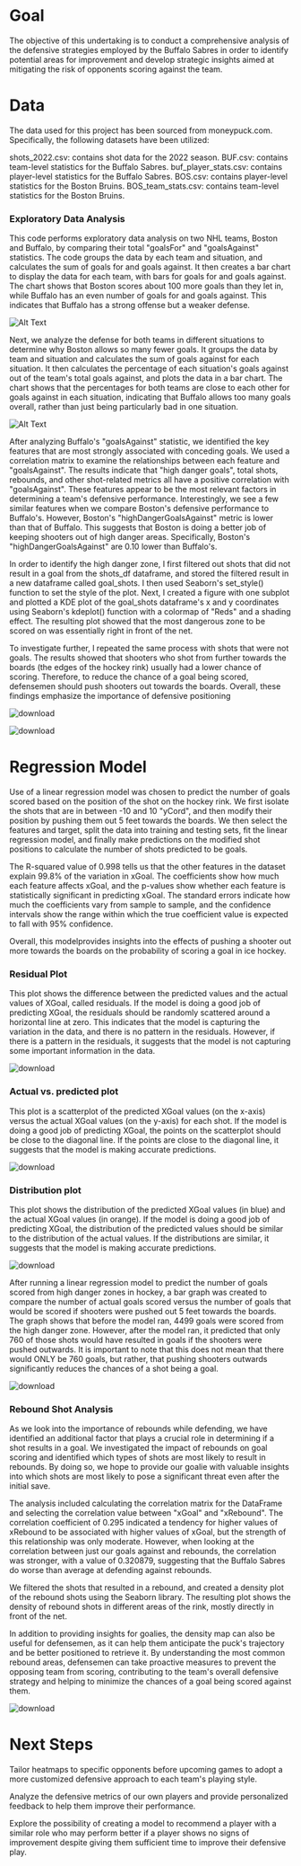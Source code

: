 # Goal

The objective of this undertaking is to conduct a comprehensive analysis of the defensive strategies employed by the Buffalo Sabres in order to identify potential areas for improvement and develop strategic insights aimed at mitigating the risk of opponents scoring against the team.


# Data

The data used for this project has been sourced from moneypuck.com. Specifically, the following datasets have been utilized:

shots_2022.csv: contains shot data for the 2022 season.
BUF.csv: contains team-level statistics for the Buffalo Sabres.
buf_player_stats.csv: contains player-level statistics for the Buffalo Sabres.
BOS.csv: contains player-level statistics for the Boston Bruins.
BOS_team_stats.csv: contains team-level statistics for the Boston Bruins.


### Exploratory Data Analysis

This code performs exploratory data analysis on two NHL teams, Boston and Buffalo, by comparing their total "goalsFor" and "goalsAgainst" statistics. The code groups the data by each team and situation, and calculates the sum of goals for and goals against. It then creates a bar chart to display the data for each team, with bars for goals for and goals against. The chart shows that Boston scores about 100 more goals than they let in, while Buffalo has an even number of goals for and goals against. This indicates that Buffalo has a strong offense but a weaker defense.


  ![Alt Text](https://user-images.githubusercontent.com/87345982/230147215-10c30186-fd99-4832-9940-0ee881d52e98.png)
  
  
  Next, we analyze the defense for both teams in different situations to determine why Boston allows so many fewer goals. It groups the data by team and situation and calculates the sum of goals against for each situation. It then calculates the percentage of each situation's goals against out of the team's total goals against, and plots the data in a bar chart. The chart shows that the percentages for both teams are close to each other for goals against in each situation, indicating that Buffalo allows too many goals overall, rather than just being particularly bad in one situation.


![Alt Text](https://user-images.githubusercontent.com/87345982/230147696-99942c38-2846-4205-894b-901a4c62f339.png)


After analyzing Buffalo's "goalsAgainst" statistic, we identified the key features that are most strongly associated with conceding goals. We used a correlation matrix to examine the relationships between each feature and "goalsAgainst". The results indicate that "high danger goals", total shots, rebounds, and other shot-related metrics all have a positive correlation with "goalsAgainst". These features appear to be the most relevant factors in determining a team's defensive performance. Interestingly, we see a few similar features when we compare Boston's defensive performance to Buffalo's. However, Boston's "highDangerGoalsAgainst" metric is lower than that of Buffalo. This suggests that Boston is doing a better job of keeping shooters out of high danger areas. Specifically, Boston's "highDangerGoalsAgainst" are 0.10 lower than Buffalo's.


In order to identify the high danger zone, I first filtered out shots that did not result in a goal from the shots_df dataframe, and stored the filtered result in a new dataframe called goal_shots. I then used Seaborn's set_style() function to set the style of the plot. Next, I created a figure with one subplot and plotted a KDE plot of the goal_shots dataframe's x and y coordinates using Seaborn's kdeplot() function with a colormap of "Reds" and a shading effect. The resulting plot showed that the most dangerous zone to be scored on was essentially right in front of the net.

To investigate further, I repeated the same process with shots that were not goals. The results showed that shooters who shot from further towards the boards (the edges of the hockey rink) usually had a lower chance of scoring. Therefore, to reduce the chance of a goal being scored, defensemen should push shooters out towards the boards. Overall, these findings emphasize the importance of defensive positioning

![download](https://user-images.githubusercontent.com/87345982/230175582-b5b76a89-fa3d-440e-9aba-c25282a670e1.png)


![download](https://user-images.githubusercontent.com/87345982/230175600-8eb39b1e-ab53-477d-8c54-60af3da6145a.png)


# Regression Model

 Use of a linear regression model was chosen to predict the number of goals scored based on the position of the shot on the hockey rink. We first isolate the shots that are in between -10 and 10 "yCord", and then modify their position by pushing them out 5 feet towards the boards. We then select the features and target, split the data into training and testing sets, fit the linear regression model, and finally make predictions on the modified shot positions to calculate the number of shots predicted to be goals.

The R-squared value of 0.998 tells us that the other features in the dataset explain 99.8% of the variation in xGoal. The coefficients show how much each feature affects xGoal, and the p-values show whether each feature is statistically significant in predicting xGoal. The standard errors indicate how much the coefficients vary from sample to sample, and the confidence intervals show the range within which the true coefficient value is expected to fall with 95% confidence.

Overall, this modelprovides insights into the effects of pushing a shooter out more towards the boards on the probability of scoring a goal in ice hockey. 

### Residual Plot

This plot shows the difference between the predicted values and the actual values of XGoal, called residuals. If the model is doing a good job of predicting XGoal, the residuals should be randomly scattered around a horizontal line at zero. This indicates that the model is capturing the variation in the data, and there is no pattern in the residuals. However, if there is a pattern in the residuals, it suggests that the model is not capturing some important information in the data.


![download](https://user-images.githubusercontent.com/87345982/230179534-3e77133f-1fda-4d49-83c3-4076dfd150bc.png)


### Actual vs. predicted plot

This plot is a scatterplot of the predicted XGoal values (on the x-axis) versus the actual XGoal values (on the y-axis) for each shot. If the model is doing a good job of predicting XGoal, the points on the scatterplot should be close to the diagonal line. If the points are close to the diagonal line, it suggests that the model is making accurate predictions.


![download](https://user-images.githubusercontent.com/87345982/230179674-d560fc3c-ba47-4d0f-a7ca-67a85ca09c81.png)


### Distribution plot

This plot shows the distribution of the predicted XGoal values (in blue) and the actual XGoal values (in orange). If the model is doing a good job of predicting XGoal, the distribution of the predicted values should be similar to the distribution of the actual values. If the distributions are similar, it suggests that the model is making accurate predictions.


![download](https://user-images.githubusercontent.com/87345982/230179807-4eaa4297-76b6-4130-9174-4733e4b69797.png)


After running a linear regression model to predict the number of goals scored from high danger zones in hockey, a bar graph was created to compare the number of actual goals scored versus the number of goals that would be scored if shooters were pushed out 5 feet towards the boards. The graph shows that before the model ran, 4499 goals were scored from the high danger zone. However, after the model ran, it predicted that only 760 of those shots would have resulted in goals if the shooters were pushed outwards. It is important to note that this does not mean that there would ONLY be 760 goals, but rather, that pushing shooters outwards significantly reduces the chances of a shot being a goal.



![download](https://user-images.githubusercontent.com/87345982/230181470-962f21e0-92a3-4918-ba81-71c3a447d5f8.png)


### Rebound Shot Analysis

As we look into the importance of rebounds while defending, we have identified an additional factor that plays a crucial role in determining if a shot results in a goal. We investigated the impact of rebounds on goal scoring and identified which types of shots are most likely to result in rebounds. By doing so, we hope to provide our goalie with valuable insights into which shots are most likely to pose a significant threat even after the initial save.

The analysis included calculating the correlation matrix for the DataFrame and selecting the correlation value between "xGoal" and "xRebound". The correlation coefficient of 0.295 indicated a tendency for higher values of xRebound to be associated with higher values of xGoal, but the strength of this relationship was only moderate. However, when looking at the correlation between just our goals against and rebounds, the correlation was stronger, with a value of 0.320879, suggesting that the Buffalo Sabres do worse than average at defending against rebounds.


We filtered the shots that resulted in a rebound, and created a density plot of the rebound shots using the Seaborn library. The resulting plot shows the density of rebound shots in different areas of the rink, mostly directly in front of the net.

In addition to providing insights for goalies, the density map can also be useful for defensemen, as it can help them anticipate the puck's trajectory and be better positioned to retrieve it. By understanding the most common rebound areas, defensemen can take proactive measures to prevent the opposing team from scoring, contributing to the team's overall defensive strategy and helping to minimize the chances of a goal being scored against them.


![download](https://user-images.githubusercontent.com/87345982/230191623-96fbbab2-6a8b-4c23-9057-6e5586e65c80.png)


# Next Steps

Tailor heatmaps to specific opponents before upcoming games to adopt a more customized defensive approach to each team's playing style.

Analyze the defensive metrics of our own players and provide personalized feedback to help them improve their performance.

Explore the possibility of creating a model to recommend a player with a similar role who may perform better if a player shows no signs of improvement despite giving them sufficient time to improve their defensive play.



